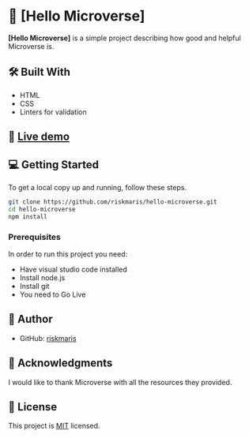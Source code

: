 # 📖 [Hello Microverse] <a name="Hello Microverse"></a>


**[Hello Microverse]** is a simple project describing how good and helpful Microverse is.

## 🛠 Built With
- HTML
- CSS
- Linters for validation 

<!-- LIVE DEMO -->

## 🚀 [Live demo](https://riskmaris.github.io/hello-microverse/)



## 💻 Getting Started <a name="getting-started"></a>


To get a local copy up and running, follow these steps.
```bash
git clone https://github.com/riskmaris/hello-microverse.git
cd hello-microverse
npm install
```

### Prerequisites
In order to run this project you need:

- Have visual studio code installed
- Install node.js
- Install git
- You need to Go Live

## 👥 Author <a name="Maris"></a>

- GitHub: [riskmaris](https://github.com/riskmaris)

## 🙏 Acknowledgments <a name="acknowledgements"></a>

I would like to thank Microverse with all the resources they provided.

<!-- LICENSE -->

## 📝 License <a name="license"></a>

This project is [MIT](./LICENSE.txt) licensed.